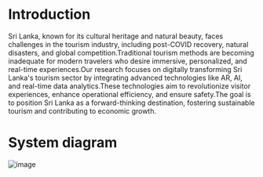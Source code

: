 # Introduction 

Sri Lanka, known for its cultural heritage and natural beauty, faces challenges in the tourism industry, including post-COVID recovery, natural disasters, and global competition.Traditional tourism methods are becoming inadequate for modern travelers who desire immersive, personalized, and real-time experiences.Our research focuses on digitally transforming Sri Lanka's tourism sector by integrating advanced technologies like AR, AI, and real-time data analytics.These technologies aim to revolutionize visitor experiences, enhance operational efficiency, and ensure safety.The goal is to position Sri Lanka as a forward-thinking destination, fostering sustainable tourism and contributing to economic growth.


 # System diagram
![image](https://github.com/user-attachments/assets/04d3899c-f77d-4c7b-8f69-abb69ccc474e)

